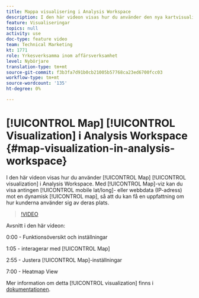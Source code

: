 ```yaml
---
title: Mappa visualisering i Analysis Workspace
description: I den här videon visas hur du använder den nya kartvisualiseringen i Analysis Workspace. Med kartviz kan du visa antingen mobildata (lat/long) eller webbdata (IP-adress) mot en dynamisk karta, så att du kan få en uppfattning om hur kunderna använder sig av deras plats.
feature: Visualiseringar
topics: null
activity: use
doc-type: feature video
team: Technical Marketing
kt: 1771
role: Yrkesverksamma inom affärsverksamhet
level: Nybörjare
translation-type: tm+mt
source-git-commit: f3b3fa7d91b0cb21005b57768ca23ed6700fcc03
workflow-type: tm+mt
source-wordcount: '135'
ht-degree: 0%

---
```



# [!UICONTROL Map] [!UICONTROL Visualization] i Analysis Workspace  {#map-visualization-in-analysis-workspace}

I den här videon visas hur du använder [!UICONTROL Map] [!UICONTROL visualization] i Analysis Workspace. Med [!UICONTROL Map]-viz kan du visa antingen [!UICONTROL mobile lat/long]- eller webbdata (IP-adress) mot en dynamisk [!UICONTROL map], så att du kan få en uppfattning om hur kunderna använder sig av deras plats.

>[!VIDEO](https://video.tv.adobe.com/v/23559/?quality=12)

Avsnitt i den här videon:

0:00 - Funktionsöversikt och inställningar

1:05 - interagerar med [!UICONTROL Map]

2:55 - Justera [!UICONTROL Map]-inställningar

7:00 - Heatmap View

Mer information om detta [!UICONTROL visualization] finns i [dokumentationen](https://marketing.adobe.com/resources/help/en_US/analytics/analysis-workspace/map-visualization.html).
